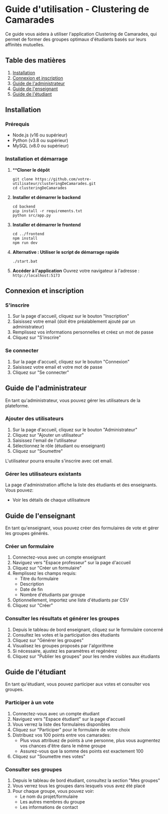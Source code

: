 # Guide d'utilisation - Clustering de Camarades

Ce guide vous aidera à utiliser l'application Clustering de Camarades, qui permet de former des groupes optimaux d'étudiants basés sur leurs affinités mutuelles.

## Table des matières

1. [Installation](#installation)
2. [Connexion et inscription](#connexion-et-inscription)
3. [Guide de l'administrateur](#guide-de-ladministrateur)
4. [Guide de l'enseignant](#guide-de-lenseignant)
5. [Guide de l'étudiant](#guide-de-létudiant)


## Installation

### Prérequis
- Node.js (v16 ou supérieur)
- Python (v3.8 ou supérieur)
- MySQL (v8.0 ou supérieur)

### Installation et démarrage

1. ****Cloner le dépôt**
   ```
   git clone https://github.com/votre-utilisateur/clusteringDeCamarades.git
   cd clusteringDeCamarades
   ```

2. **Installer et démarrer le backend**
   ```
   cd backend
   pip install -r requirements.txt
   python src/app.py
   ```

3. **Installer et démarrer le frontend**
   ```
   cd ../frontend
   npm install
   npm run dev
   ```

4. **Alternative : Utiliser le script de démarrage rapide**
   ```
   ./start.bat
   ```

5. **Accéder à l'application**
   Ouvrez votre navigateur à l'adresse : `http://localhost:5173`

## Connexion et inscription

### S'inscrire

1. Sur la page d'accueil, cliquez sur le bouton "Inscription"
2. Saisissez votre email (doit être préalablement ajouté par un administrateur)
3. Remplissez vos informations personnelles et créez un mot de passe
4. Cliquez sur "S'inscrire"

### Se connecter

1. Sur la page d'accueil, cliquez sur le bouton "Connexion"
2. Saisissez votre email et votre mot de passe
3. Cliquez sur "Se connecter"

## Guide de l'administrateur

En tant qu'administrateur, vous pouvez gérer les utilisateurs de la plateforme.

### Ajouter des utilisateurs

1. Sur la page d'accueil, cliquez sur le bouton "Administrateur"
2. Cliquez sur "Ajouter un utilisateur"
3. Saisissez l'email de l'utilisateur
4. Sélectionnez le rôle (étudiant ou enseignant)
5. Cliquez sur "Soumettre"

L'utilisateur pourra ensuite s'inscrire avec cet email.

### Gérer les utilisateurs existants

La page d'administration affiche la liste des étudiants et des enseignants. Vous pouvez:
- Voir les détails de chaque utilisateure

## Guide de l'enseignant

En tant qu'enseignant, vous pouvez créer des formulaires de vote et gérer les groupes générés.

### Créer un formulaire

1. Connectez-vous avec un compte enseignant
2. Naviguez vers "Espace professeur" sur la page d'accueil
3. Cliquez sur "Créer un formulaire"
4. Remplissez les champs requis:
   - Titre du formulaire
   - Description
   - Date de fin
   - Nombre d'étudiants par groupe
5. Optionnellement, importez une liste d'étudiants par CSV
6. Cliquez sur "Créer"

### Consulter les résultats et générer les groupes

1. Depuis le tableau de bord enseignant, cliquez sur le formulaire concerné
2. Consultez les votes et la participation des étudiants
3. Cliquez sur "Générer les groupes"
4. Visualisez les groupes proposés par l'algorithme
5. Si nécessaire, ajustez les paramètres et regénérez
6. Cliquez sur "Publier les groupes" pour les rendre visibles aux étudiants

## Guide de l'étudiant

En tant qu'étudiant, vous pouvez participer aux votes et consulter vos groupes.

### Participer à un vote

1. Connectez-vous avec un compte étudiant
2. Naviguez vers "Espace étudiant" sur la page d'accueil
3. Vous verrez la liste des formulaires disponibles
4. Cliquez sur "Participer" pour le formulaire de votre choix
5. Distribuez vos 100 points entre vos camarades:
   - Plus vous attribuez de points à une personne, plus vous augmentez vos chances d'être dans le même groupe
   - Assurez-vous que la somme des points est exactement 100
6. Cliquez sur "Soumettre mes votes"

### Consulter ses groupes

1. Depuis le tableau de bord étudiant, consultez la section "Mes groupes"
2. Vous verrez tous les groupes dans lesquels vous avez été placé
3. Pour chaque groupe, vous pouvez voir:
   - Le nom du projet/formulaire
   - Les autres membres du groupe
   - Les informations de contact



